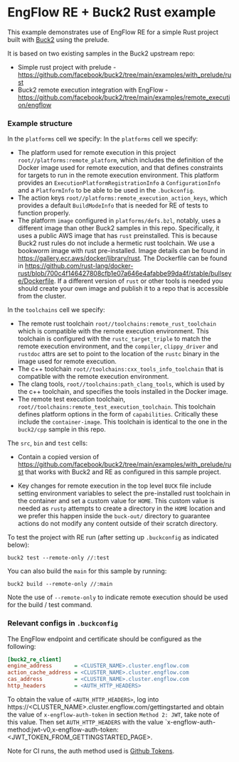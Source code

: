 # EngFlow RE + Buck2 Rust example

This example demonstrates use of EngFlow RE for a simple Rust project built with [Buck2](https://github.com/facebook/buck2) using the prelude.

It is based on two existing samples in the Buck2 upstream repo:

* Simple rust project with prelude - https://github.com/facebook/buck2/tree/main/examples/with_prelude/rust
* Buck2 remote execution integration with EngFlow - https://github.com/facebook/buck2/tree/main/examples/remote_execution/engflow

### Example structure

In the `platforms` cell we specify:
In the `platforms` cell we specify:
* The platform used for remote execution in this project `root//platforms:remote_platform`, which includes the definition of the Docker image used for remote execution, and that defines constraints for targets to run in the remote execution environment. This platform provides an `ExecutionPlatformRegistrationInfo` a `ConfigurationInfo` and a `PlatformInfo` to be able to be used in the `.buckconfig`.
* The action keys `root//platforms:remote_execution_action_keys`, which provides a default `BuildModeInfo` that is needed for RE of tests to function properly.
* The platform `image` configured in `platforms/defs.bzl`, notably, uses a different image than other Buck2 samples in this repo. Specifically, it uses a public AWS image that has `rust` preinstalled. This is because Buck2 rust rules do not include a hermetic rust toolchain. We use a bookworm image with rust pre-installed. Image details can be found in https://gallery.ecr.aws/docker/library/rust. The Dockerfile can be found in https://github.com/rust-lang/docker-rust/blob/700c4f146427808cfb1e07a646e4afabbe99da4f/stable/bullseye/Dockerfile. If a different version of `rust` or other tools is needed you should create your own image and publish it to a repo that is accessible from the cluster.

In the `toolchains` cell we specify:

* The remote rust toolchain `root//toolchains:remote_rust_toolchain` which is compatible with the remote execution environment. This toolchain is configured with the `rustc_target_triple` to match the remote execution environment, and the `compiler`, `clippy_driver` and `rustdoc` attrs are set to point to the location of the `rustc` binary in the image used for remote execution.
* The c++ toolchain `root//toolchains:cxx_tools_info_toolchain` that is compatible with the remote execution environment.
* The clang tools, `root//toolchains:path_clang_tools`, which is used by the c++ toolchain, and specifies the tools installed in the Docker image.
* The remote test execution toolchain, `root//toolchains:remote_test_execution_toolchain`. This toolchain defines platform options in the form of `capabilities`. Critically these include the `container-image`. This toolchain is identical to the one in the `buck2/cpp` sample in this repo.

The `src`, `bin` and `test` cells:

* Contain a copied version of https://github.com/facebook/buck2/tree/main/examples/with_prelude/rust that works with Buck2 and RE as configured in this sample project.

* Key changes for remote execution in the top level `BUCK` file include setting environment variables to select the pre-installed rust toolchain in the container and set a custom value for `HOME`. This custom value is needed as `rustp` attempts to create a directory in the `HOME` location and we prefer this happen inside the `buck-out/` directory to guarantee actions do not modify any content outside of their scratch directory.

To test the project with RE run (after setting up `.buckconfig` as indicated below):

```
buck2 test --remote-only //:test
```

You can also build the `main` for this sample by running:

```
buck2 build --remote-only //:main
```

Note the use of `--remote-only` to indicate remote execution should be used for the build / test command.

### Relevant configs in `.buckconfig`

The EngFlow endpoint and certificate should be configured as the
following:

```ini
[buck2_re_client]
engine_address       = <CLUSTER_NAME>.cluster.engflow.com
action_cache_address = <CLUSTER_NAME>.cluster.engflow.com
cas_address          = <CLUSTER_NAME>.cluster.engflow.com
http_headers         = <AUTH_HTTP_HEADERS>
 ```

To obtain the value of `<AUTH_HTTP_HEADERS>`, log into https://<CLUSTER_NAME>.cluster.engflow.com/gettingstarted and obtain the value of `x-engflow-auth-token` in section `Method 2: JWT`, take note of this value. Then set `AUTH_HTTP_HEADERS` with the value `x-engflow-auth-method:jwt-v0,x-engflow-auth-token:<JWT_TOKEN_FROM_GETTINGSTARTED_PAGE>.

Note for CI runs, the auth method used is [Github Tokens](https://docs.engflow.com/re/config/authentication.html#github-tokens).
